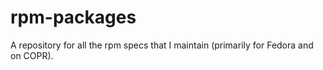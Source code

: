 # rpm-packages

A repository for all the rpm specs that I maintain (primarily for Fedora and on COPR).
